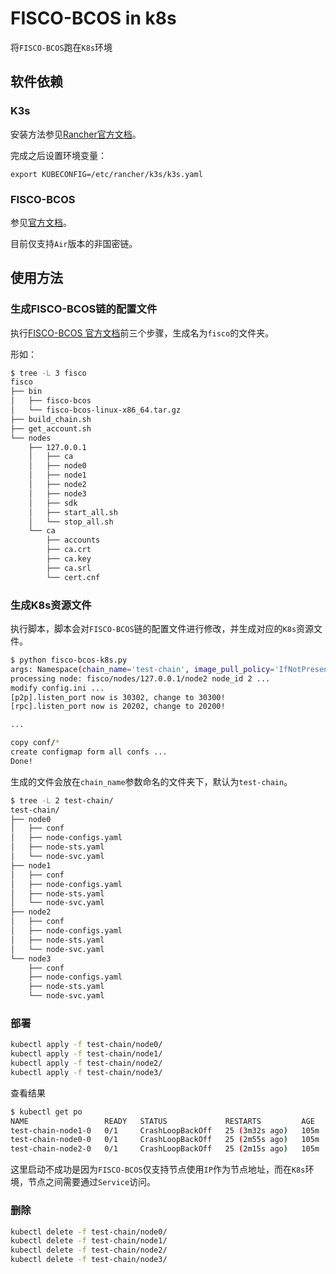 # FISCO-BCOS in k8s

将`FISCO-BCOS`跑在`K8s`环境

## 软件依赖

### K3s

安装方法参见[Rancher官方文档](https://docs.rancher.cn/docs/k3s/quick-start/_index/#%E5%AE%89%E8%A3%85%E8%84%9A%E6%9C%AC)。

完成之后设置环境变量：
```
export KUBECONFIG=/etc/rancher/k3s/k3s.yaml
```

### FISCO-BCOS

参见[官方文档](https://fisco-bcos-doc.readthedocs.io/zh-cn/latest/docs/quick_start/air_installation.html)。

目前仅支持`Air`版本的非国密链。

## 使用方法

### 生成FISCO-BCOS链的配置文件

执行[FISCO-BCOS 官方文档](https://fisco-bcos-doc.readthedocs.io/zh-cn/latest/docs/quick_start/air_installation.html)前三个步骤，生成名为`fisco`的文件夹。

形如：

```bash
$ tree -L 3 fisco
fisco
├── bin
│   ├── fisco-bcos
│   └── fisco-bcos-linux-x86_64.tar.gz
├── build_chain.sh
├── get_account.sh
└── nodes
    ├── 127.0.0.1
    │   ├── ca
    │   ├── node0
    │   ├── node1
    │   ├── node2
    │   ├── node3
    │   ├── sdk
    │   ├── start_all.sh
    │   └── stop_all.sh
    └── ca
        ├── accounts
        ├── ca.crt
        ├── ca.key
        ├── ca.srl
        └── cert.cnf
```

### 生成K8s资源文件

执行脚本，脚本会对`FISCO-BCOS`链的配置文件进行修改，并生成对应的`K8s`资源文件。

```bash
$ python fisco-bcos-k8s.py               
args: Namespace(chain_name='test-chain', image_pull_policy='IfNotPresent', storage_calss='local-path', version='v3.5.0', work_dir='.')
processing node: fisco/nodes/127.0.0.1/node2 node_id 2 ...
modify config.ini ...                                                                                    
[p2p].listen_port now is 30302, change to 30300! 
[rpc].listen_port now is 20202, change to 20200!

...

copy conf/*
create configmap form all confs ...
Done!
```

生成的文件会放在`chain_name`参数命名的文件夹下，默认为`test-chain`。

```bash
$ tree -L 2 test-chain/
test-chain/
├── node0
│   ├── conf
│   ├── node-configs.yaml
│   ├── node-sts.yaml
│   └── node-svc.yaml
├── node1
│   ├── conf
│   ├── node-configs.yaml
│   ├── node-sts.yaml
│   └── node-svc.yaml
├── node2
│   ├── conf
│   ├── node-configs.yaml
│   ├── node-sts.yaml
│   └── node-svc.yaml
└── node3
    ├── conf
    ├── node-configs.yaml
    ├── node-sts.yaml
    └── node-svc.yaml
```

### 部署

```bash
kubectl apply -f test-chain/node0/
kubectl apply -f test-chain/node1/
kubectl apply -f test-chain/node2/
kubectl apply -f test-chain/node3/
```

查看结果

```bash
$ kubectl get po
NAME                 READY   STATUS             RESTARTS         AGE
test-chain-node1-0   0/1     CrashLoopBackOff   25 (3m32s ago)   105m
test-chain-node0-0   0/1     CrashLoopBackOff   25 (2m55s ago)   105m
test-chain-node2-0   0/1     CrashLoopBackOff   25 (2m15s ago)   105m
```

这里启动不成功是因为`FISCO-BCOS`仅支持节点使用`IP`作为节点地址，而在`K8s`环境，节点之间需要通过`Service`访问。

### 删除

```bash
kubectl delete -f test-chain/node0/
kubectl delete -f test-chain/node1/
kubectl delete -f test-chain/node2/
kubectl delete -f test-chain/node3/
```
